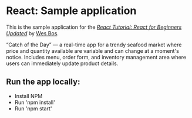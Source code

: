 # React: Sample application

This is the sample application for the
[*React Tutorial:
React for Beginners Updated*](https://reactforbeginners.com)
by [Wes Bos](http://wesbos.com/).

“Catch of the Day” — a real-time app for a trendy seafood market where price and quantity available are variable and can change at a moment's notice. Includes menu, order form, and inventory management area where users can immediately update product details.

## Run the app locally:

* Install NPM
* Run 'npm install'
* Run 'npm start'
